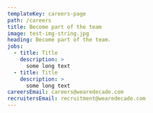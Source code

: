 ```yaml
---
templateKey: careers-page
path: /careers
title: Become part of the team
image: test-img-string.jpg
heading: Become part of the team.
jobs:
  - title: Title
    description: >
      some long text
  - title: Title
    description: >
      some long text
careersEmail: careers@wearedecade.com
recruitersEmail: recruitment@wearedecade.com
---
```

